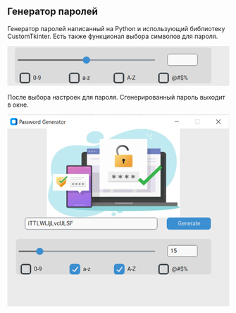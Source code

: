 ## Генератор паролей
Генератор паролей написанный на Python и использующий библиотеку CustomTkinter. Есть также функционал выбора символов для пароля. 


![Image alt](https://github.com/Baldsa/Password_generate/raw/master/Pictures/Settings1.png)

После выбора настроек для пароля. Сгенерированный пароль выходит в окне.

![Image alt](https://github.com/Baldsa/Password_generate/raw/master/Pictures/Settings2.png)

